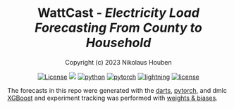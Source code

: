 <div align="center">

# WattCast - *Electricity Load Forecasting From County to Household*

Copyright (c) 2023 Nikolaus Houben

[![License](https://img.shields.io/badge/License-Apache%202.0-blue.svg)](https://opensource.org/licenses/Apache-2.0)
[![](https://raw.githubusercontent.com/wandb/assets/main/wandb-github-badge-gradient.svg)](https://wandb.ai/wattcast/WattCast)
[![python](https://img.shields.io/badge/-Python_3.8_%7C_3.9_%7C_3.10-blue?logo=python&logoColor=white)](https://github.com/pre-commit/pre-commit)
[![pytorch](https://img.shields.io/badge/PyTorch_2.0+-ee4c2c?logo=pytorch&logoColor=white)](https://pytorch.org/get-started/locally/)
[![lightning](https://img.shields.io/badge/-Lightning_2.0+-792ee5?logo=pytorchlightning&logoColor=white)](https://pytorchlightning.ai/)
[![license](https://img.shields.io/badge/License-MIT-green.svg?labelColor=gray)](https://github.com/gitbooo/TSF_context_Eumetsat/blob/neurips_2023/README.md#license)
 
</div>

The forecasts in this repo were generated with the [darts](https://unit8co.github.io/darts/README.html), [pytorch](https://pytorch.org/), and dmlc [XGBoost](https://xgboost.ai/) and experiment tracking was performed with [weights & biases](https://wandb.ai/site).


